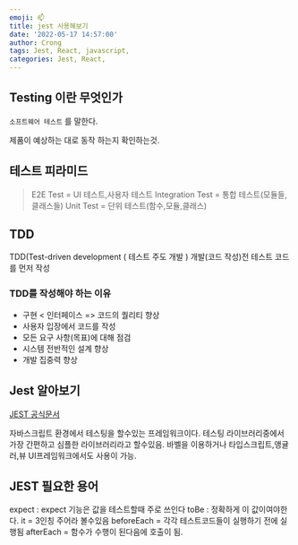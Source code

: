 ```yaml
---
emoji: 📫
title: jest 사용해보기
date: '2022-05-17 14:57:00'
author: Crong
tags: Jest, React, javascript,
categories: Jest, React,
---
```


## Testing 이란 무엇인가

`소프트웨어 테스트` 를 말한다.

제품이 예상하는 대로 동작 하는지 확인하는것.

## 테스트 피라미드

> E2E Test = UI 테스트,사용자 테스트
> Integration Test = 통합 테스트(모듈들,클래스들)
> Unit Test = 단위 테스트(함수,모듈,클래스)

## TDD

TDD(Test-driven development ( 테스트 주도 개발 )
개발(코드 작성)전 테스트 코드를 먼저 작성

### TDD를 작성해야 하는 이유

- 구현 < 인터페이스 => 코드의 퀄리티 향상
- 사용자 입장에서 코드를 작성
- 모든 요구 사항(목표)에 대해 점검
- 시스템 전반적인 설계 향상
- 개발 집중력 향상

## Jest 알아보기

[JEST 공식문서](https://jestjs.io/)

자바스크립트 환경에서 테스팅을 할수있는 프레임워크이다.
테스팅 라이브러리중에서 가장 간편하고 심플한 라이브러리라고 할수있음.
바벨을 이용하거나 타입스크립트,앵귤러,뷰 UI프레임워크에서도 사용이 가능.

## JEST 필요한 용어

expect : expect 기능은 값을 테스트할때 주로 쓰인다
toBe : 정확하게 이 값이여야한다.
it = 3인칭 주어라 볼수있음
beforeEach = 각각 테스트코드들이 실행하기 전에 실행됨
afterEach = 함수가 수행이 된다음에 호출이 됨.

```toc

```
